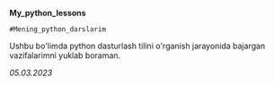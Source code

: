 <p><b>My_python_lessons</b></p>
<code>#Mening_python_darslarim</code>
<p>Ushbu bo'limda python dasturlash tilini o'rganish jarayonida bajargan vazifalarimni yuklab boraman.</p>
<i>05.03.2023</i>

